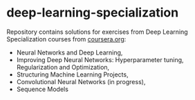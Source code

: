 # deep-learning-specialization
Repository contains solutions for exercises from Deep Learning Specialization courses from [coursera.org](https://www.coursera.org):
- Neural Networks and Deep Learning,
- Improving Deep Neural Networks: Hyperparameter tuning, Regularization and Optimization,
- Structuring Machine Learning Projects,
- Convolutional Neural Networks (in progress),
- Sequence Models
